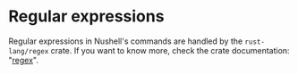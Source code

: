 # Regular expressions

Regular expressions in Nushell's commands are handled by the `rust-lang/regex` crate. If you want to know more, check the crate documentation: "[regex](https://github.com/rust-lang/regex)".

